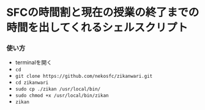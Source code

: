 # SFCの時間割と現在の授業の終了までの時間を出してくれるシェルスクリプト

### 使い方
- terminalを開く
- `cd`
- `git clone https://github.com/nekosfc/zikanwari.git`
- `cd zikanwari`
- `sudo cp ./zikan /usr/local/bin/`
- `sudo chmod +x /usr/local/bin/zikan`
- `zikan`
